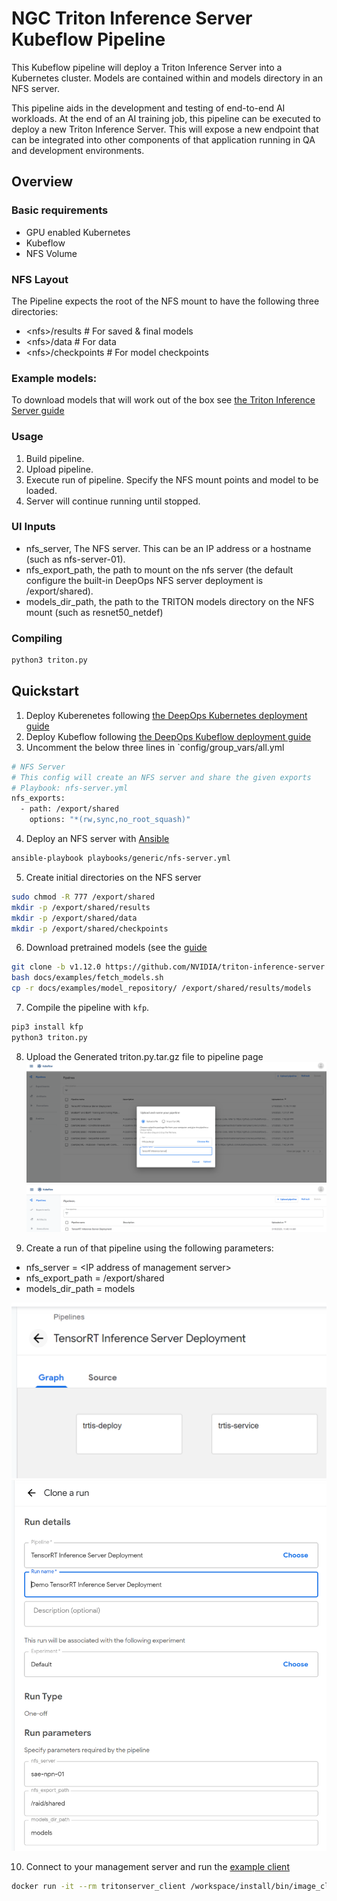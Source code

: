 # NGC Triton Inference Server Kubeflow Pipeline

This Kubeflow pipeline will deploy a Triton Inference Server into a Kubernetes cluster. Models are contained within and models directory in an NFS server.

This pipeline aids in the development and testing of end-to-end AI workloads. At the end of an AI training job, this pipeline can be executed to deploy a new Triton Inference Server. This will expose a new endpoint that can be integrated into other components of that application running in QA and development environments.

## Overview

### Basic requirements

* GPU enabled Kubernetes
* Kubeflow 
* NFS Volume

### NFS Layout

The Pipeline expects the root of the NFS mount to have the following three directories:
* \<nfs\>/results # For saved & final models
* \<nfs\>/data # For data
* \<nfs\>/checkpoints # For model checkpoints

### Example models:

To download models that will work out of the box see [the Triton Inference Server guide](https://docs.nvidia.com/deeplearning/sdk/triton-inference-server-master-branch-guide/docs/run.html#example-model-repository)

### Usage

1. Build pipeline.
2. Upload pipeline.
3. Execute run of pipeline. Specify the NFS mount points and model to be loaded.
4. Server will continue running until stopped.

### UI Inputs

* nfs_server, The NFS server. This can be an IP address or a hostname (such as nfs-server-01).
* nfs_export_path, the path to mount on the nfs server (the default configure the built-in DeepOps NFS server deployment is /export/shared).
* models_dir_path, the path to the TRITON models directory on the NFS mount (such as resnet50_netdef)

### Compiling

```sh
python3 triton.py
```

## Quickstart

1. Deploy Kuberenetes following [the DeepOps Kubernetes deployment guide](../../docs/kubernetes-cluster.md)
2. Deploy Kubeflow following [the DeepOps Kubeflow deployment guide](../../docs/kubeflow.md)
3. Uncomment the below three lines in `config/group_vars/all.yml
```sh
# NFS Server
# This config will create an NFS server and share the given exports
# Playbook: nfs-server.yml
nfs_exports:
  - path: /export/shared
    options: "*(rw,sync,no_root_squash)"
```

4. Deploy an NFS server with [Ansible](../playbooks/nfs-server.yml)
```sh
ansible-playbook playbooks/generic/nfs-server.yml
```

5. Create initial directories on the NFS server
```sh
sudo chmod -R 777 /export/shared
mkdir -p /export/shared/results
mkdir -p /export/shared/data
mkdir -p /export/shared/checkpoints
```

6. Download pretrained models (see the [guide](https://docs.nvidia.com/deeplearning/sdk/triton-inference-server-master-branch-guide/docs/run.html#example-model-repository)
```sh
git clone -b v1.12.0 https://github.com/NVIDIA/triton-inference-server.git
bash docs/examples/fetch_models.sh
cp -r docs/examples/model_repository/ /export/shared/results/models
```

7. Compile the pipeline with `kfp`.
```sh
pip3 install kfp
python3 triton.py
```

8. Upload the Generated triton.py.tar.gz file to pipeline page
![upload](kubeflow-pipelines-0.PNG)
![view](kubeflow-pipelines-1.PNG)

9. Create a run of that pipeline using the following parameters:

* nfs_server = \<IP address of management server\>
* nfs_export_path = /export/shared
* models_dir_path = models

![execute](kubeflow-pipelines-2.PNG)
![configure](kubeflow-pipelines-3.PNG)

10. Connect to your management server and run the [example client](https://docs.nvidia.com/deeplearning/sdk/triton-inference-server-master-branch-guide/docs/client_example.html#section-getting-the-client-examples)
```sh
docker run -it --rm tritonserver_client /workspace/install/bin/image_client -m resnet50_netdef images/mug.jpg
```
